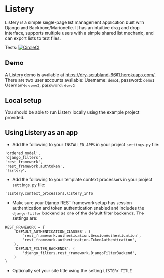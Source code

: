 # Listery

Listery is a simple single-page list management application built with Django and Backbone/Marionette. It has an intuitive drag and drop interface, supports multiple users with a simple shared list mechanic, and can export lists to text files.

Tests: [![CircleCI](https://circleci.com/gh/kgodey/listery/tree/listery_v2.svg?style=svg)](https://circleci.com/gh/kgodey/listery/tree/listery_v2)

## Demo

A Listery demo is available at https://dry-scrubland-6661.herokuapp.com/. There are two user accounts available:
Username: `demo1`, password: `demo1`
Username: `demo2`, password: `demo2`

## Local setup

You should be able to run Listery locally using the example project provided.

## Using Listery as an app

* Add the following to your `INSTALLED_APPS` in your project `settings.py` file:

```
'ordered_model',
'django_filters',
'rest_framework',
'rest_framework.authtoken',
'listery',
```

* Add the following to your template context processors in your project `settings.py` file:

```
'listery.context_processors.listery_info'
```

* Make sure your Django REST framework setup has session authentication and token authentication enabled and includes the `django-filter` backend as one of the default filter backends. The settings are:

```
REST_FRAMEWORK = {
	'DEFAULT_AUTHENTICATION_CLASSES': (
		'rest_framework.authentication.SessionAuthentication',
		'rest_framework.authentication.TokenAuthentication',
	),
	'DEFAULT_FILTER_BACKENDS': (
		'django_filters.rest_framework.DjangoFilterBackend',
	)
}
```

* Optionally set your site title using the setting `LISTERY_TITLE`
